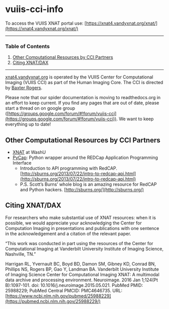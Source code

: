 # vuiis-cci-info

To access the VUIIS XNAT portal use: [https://xnat4.vandyxnat.org/xnat/](https://xnat4.vandyxnat.org/xnat/)

---
### Table of Contents
1. [Other Computational Resources by CCI Partners](https://github.com/VUIIS/vuiis-cci-info/blob/main/README.md#other-computational-resources-by-cci-partners)
2. [Citing XNAT/DAX](https://github.com/VUIIS/vuiis-cci-info/blob/main/README.md#citing-xnatdax)
---

[xnat4.vandyxnat.org](https://xnat4.vandyxnat.org/xnat/) is operated by the VUIIS Center for Computational Imaging (VUIIS CCI) as part of the Human Imaging Core. The CCI is directed by [Baxter Rogers](https://vuiis.vumc.org/bio/baxter.rogers).

Please note that our spider documentation is moving to readthedocs.org in an effort to keep current. If you find any pages that are out of date, please start a thread on on google group ([https://groups.google.com/forum/#!forum/vuiis-cci](https://groups.google.com/forum/#!forum/vuiis-cci)). We want to keep everything up to date!

## Other Computational Resources by CCI Partners

- [XNAT](https://www.xnat.org/) at WashU
- [PyCap](https://pycap.readthedocs.io/en/latest/): Python wrapper around the REDCap Application Programming Interface
  - Introduction to API programming with RedCAP. [http://sburns.org/2013/07/22/intro-to-redcap-api.html](http://sburns.org/2013/07/22/intro-to-redcap-api.html)
  - P.S. Scott’s Burns’ whole blog is an amazing resource for RedCAP and Python hackers. [http://sburns.org/](http://sburns.org/)

## Citing XNAT/DAX

For researchers who make substantial use of XNAT resources: when it is possible, we would appreciate your acknowledging the Center for Computation Imaging in presentations and publications with one sentence in the acknowledgement and a citation of the relevant paper.

“This work was conducted in part using the resources of the Center for Computational Imaging at Vanderbilt University Institute of Imaging Science, Nashville, TN.”

Harrigan RL, Yvernault BC, Boyd BD, Damon SM, Gibney KD, Conrad BN, Phillips NS, Rogers BP, Gao Y, Landman BA. Vanderbilt University Institute of Imaging Science Center for Computational Imaging XNAT: A multimodal data archive and processing environment. Neuroimage. 2016 Jan 1;124(Pt B):1097-101. doi: 10.1016/j.neuroimage.2015.05.021. PubMed PMID: 25988229; PubMed Central PMCID: PMC4646735. URL: [https://www.ncbi.nlm.nih.gov/pubmed/25988229](https://pubmed.ncbi.nlm.nih.gov/25988229/)
